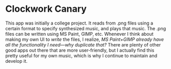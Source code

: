 # Clockwork Canary

This app was initially a college project.  It reads from .png files using a certain format to specify synthesized music, and plays that
music.  The .png files can be written using MS Paint, GIMP, etc.  Whenever I think about making my own UI to *write* the files, I realize,
*MS Paint+GIMP already have all the functionality I need—why duplicate that?*  There are plenty of other good apps out there that are more
user-friendly, but I actually find this pretty useful for my own music, which is why I continue to maintain and develop it.
